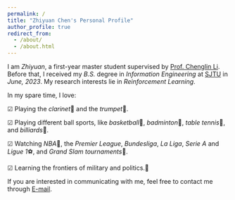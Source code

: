 ```yaml
---
permalink: /
title: "Zhiyuan Chen's Personal Profile"
author_profile: true
redirect_from: 
  - /about/
  - /about.html
---
```


I am _Zhiyuan_, a first-year master student supervised by [Prof. Chenglin Li](https://min.sjtu.edu.cn/En/FacultyShow/4?Vid=17). Before that, I received my _B.S._ degree in _Information Engineering_ at [SJTU](https://www.sjtu.edu.cn/) in _June, 2023_. My research interests lie in _Reinforcement Learning_.

In my spare time, I love:

 ☑ Playing the _clarinet_🎷 and the _trumpet_🎺.

 ☑ Playing different ball sports, like _basketball_🏀, _badminton_🏸, _table tennis_🏓, and _billiards_🎱.

 ☑ Watching _NBA_🏀, the _Premier League_, _Bundesliga_, _La Liga_, _Serie A_ and _Ligue 1_⚽️, and _Grand Slam tournaments_🎾.

 ☑ Learning the frontiers of military and politics.🚀

If you are interested in communicating with me, feel free to contact me through [E-mail](mailto:chenzhiyuan@sjtu.edu.cn).
